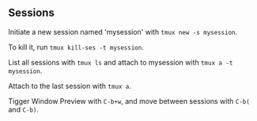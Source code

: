 ## Sessions
Initiate a new session named 'mysession' with `tmux new -s mysession`.

To kill it, run `tmux kill-ses -t mysession`.

List all sessions with `tmux ls` and attach to mysession  with `tmux a -t mysession`.

Attach to the last session with `tmux a`.

Tigger Window Preview with `C-b+w`, and move between sessions with `C-b(` and `C-b)`.
